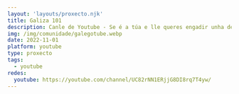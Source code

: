 ```yaml
---
layout: 'layouts/proxecto.njk'
title: Galiza 101
description: Canle de Youtube - Se é a túa e lle queres engadir unha descripción e etiquetas, ponte en contacto con nós.
img: /img/comunidade/galegotube.webp
date: 2022-11-01
platform: youtube
type: proxecto
tags:
  - youtube
redes:
  youtube: https://youtube.com/channel/UC82rNN1ERjjG8DI8rq7T4yw/
---
```


